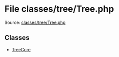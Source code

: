 File classes/tree/Tree.php
=========

Source: [classes/tree/Tree.php](https://github.com/PrestaShop/PrestaShop/blob/1.6.0.2/classes/tree/Tree.php)


Classes
-------

* [TreeCore](class.TreeCore.md)

